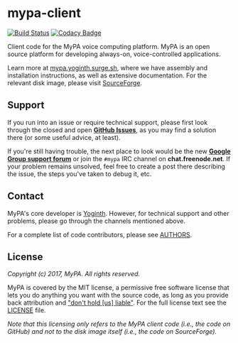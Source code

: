mypa-client
=============

[![Build Status](https://travis-ci.org/yoginth/mypa.svg?branch=master)](https://travis-ci.org/yoginth/mypa) [![Codacy Badge](https://www.codacy.com/project/badge/3a50e1bc2261419894d76b7e2c1ac694)](https://www.codacy.com/app/yoginth/mypa)

Client code for the MyPA voice computing platform. MyPA is an open source platform for developing always-on, voice-controlled applications.

Learn more at [mypa.yoginth.surge.sh](https://mypa.yoginth.surge.sh/), where we have assembly and installation instructions, as well as extensive documentation. For the relevant disk image, please visit [SourceForge](http://sourceforge.net/projects/yoginth-mypa/).

## Support

If you run into an issue or require technical support, please first look through the closed and open **[GitHub Issues](https://github.com/yoginth/mypa/issues)**, as you may find a solution there (or some useful advice, at least).

If you're still having trouble, the next place to look would be the new **[Google Group support forum](https://groups.google.com/forum/#!forum/yoginth-mypa)** or join the `#mypa` IRC channel on **chat.freenode.net**. If your problem remains unsolved, feel free to create a post there describing the issue, the steps you've taken to debug it, etc.

## Contact

MyPA's core developer is [Yoginth](https://yoginth.surge.sh). However, for technical support and other problems, please go through the channels mentioned above.

For a complete list of code contributors, please see [AUTHORS](AUTHORS.md).

## License

*Copyright (c) 2017, MyPA. All rights reserved.*

MyPA is covered by the MIT license, a permissive free software license that lets you do anything you want with the source code, as long as you provide back attribution and ["don't hold \[us\] liable"](http://choosealicense.com). For the full license text see the [LICENSE](LICENSE) file.

*Note that this licensing only refers to the MyPA client code (i.e.,  the code on GitHub) and not to the disk image itself (i.e., the code on SourceForge).*
